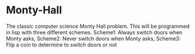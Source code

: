 # Monty-Hall
The classic computer science Monty Hall problem. This will be programmed in lisp with three different schemes. Scheme1: Always switch doors when Monty asks, Scheme2: Never switch doors when Monty asks, Scheme3: Flip a coin to determine to switch doors or not
